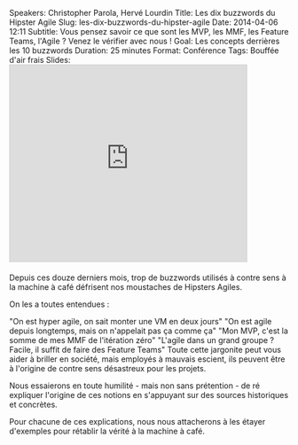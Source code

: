 Speakers: Christopher Parola, Hervé Lourdin
Title: Les dix buzzwords du Hipster Agile
Slug: les-dix-buzzwords-du-hipster-agile
Date: 2014-04-06 12:11
Subtitle: Vous pensez savoir ce que sont les MVP, les MMF, les Feature Teams, l'Agile ? Venez le vérifier avec nous !
Goal: Les concepts derrières les 10 buzzwords
Duration: 25 minutes
Format: Conférence
Tags: Bouffée d'air frais
Slides: <iframe src="http://www.slideshare.net/slideshow/embed_code/35101803" width="427" height="356" frameborder="0" marginwidth="0" marginheight="0" scrolling="no" style="border:1px solid #CCC; border-width:1px 1px 0; margin-bottom:5px; max-width: 100%;" allowfullscreen> </iframe>


Depuis ces douze derniers mois, trop de buzzwords utilisés à contre sens à la machine à café défrisent nos moustaches de Hipsters Agiles.

On les a toutes entendues :

"On est hyper agile, on sait monter une VM en deux jours" 
"On est agile depuis longtemps, mais on n'appelait pas ça comme ça" 
"Mon MVP, c'est la somme de mes MMF de l'itération zéro" 
"L'agile dans un grand groupe ? Facile, il suffit de faire des Feature Teams" 
Toute cette jargonite peut vous aider à briller en société, mais employés à mauvais escient, ils peuvent être à l'origine de contre sens désastreux pour les projets.

Nous essaierons en toute humilité - mais non sans prétention - de ré expliquer l'origine de ces notions en s'appuyant sur des sources historiques et concrètes.

Pour chacune de ces explications, nous nous attacherons à les étayer d'exemples pour rétablir la vérité à la machine à café.
